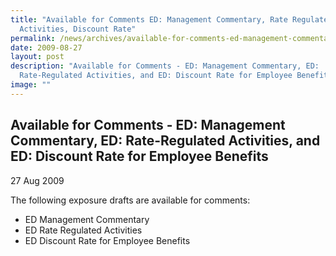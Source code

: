 ```yaml
---
title: "Available for Comments ED: Management Commentary, Rate Regulated
  Activities, Discount Rate"
permalink: /news/archives/available-for-comments-ed-management-commentary-ed-rate-regulated-activities/
date: 2009-08-27
layout: post
description: "Available for Comments - ED: Management Commentary, ED:
  Rate-Regulated Activities, and ED: Discount Rate for Employee Benefits"
image: ""
---
```

Available for Comments - ED: Management Commentary, ED: Rate-Regulated Activities, and ED: Discount Rate for Employee Benefits
------------------------------------------------------------------------------------------------------------------------------

27 Aug 2009

The following exposure drafts are available for comments:

*   ED Management Commentary
*   ED Rate Regulated Activities
*   ED Discount Rate for Employee Benefits